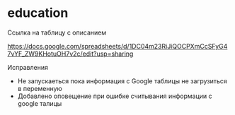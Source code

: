 # education


Ссылка на таблицу с описанием

https://docs.google.com/spreadsheets/d/1DC04m23RiJiQOCPXmCcSFyG47vYF_ZW9KHotuOH7v2c/edit?usp=sharing


Исправления

- Не запускаеться пока информация с Google таблицы не загрузиться в переменную
- Добавлено оповещение при ошибке считывания информации с google талицы